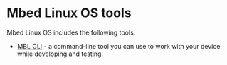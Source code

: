 # Mbed Linux OS tools

Mbed Linux OS includes the following tools:

* [MBL CLI](../tools/mbl-cli.html) - a command-line tool you can use to work with your device while developing and testing.
